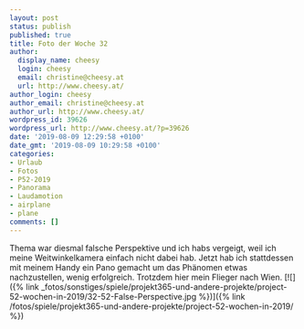 ```yaml
---
layout: post
status: publish
published: true
title: Foto der Woche 32
author:
  display_name: cheesy
  login: cheesy
  email: christine@cheesy.at
  url: http://www.cheesy.at/
author_login: cheesy
author_email: christine@cheesy.at
author_url: http://www.cheesy.at/
wordpress_id: 39626
wordpress_url: http://www.cheesy.at/?p=39626
date: '2019-08-09 12:29:58 +0100'
date_gmt: '2019-08-09 10:29:58 +0100'
categories:
- Urlaub
- Fotos
- P52-2019
- Panorama
- Laudamotion
- airplane
- plane
comments: []
---
```

Thema war diesmal falsche Perspektive und ich habs vergeigt, weil ich meine Weitwinkelkamera einfach nicht dabei hab. Jetzt hab ich stattdessen mit meinem Handy ein Pano gemacht um das Phänomen etwas nachzustellen, wenig erfolgreich. Trotzdem hier mein Flieger nach Wien.
[![]({% link _fotos/sonstiges/spiele/projekt365-und-andere-projekte/project-52-wochen-in-2019/32-52-False-Perspective.jpg %})]({% link /fotos/spiele/projekt365-und-andere-projekte/project-52-wochen-in-2019/ %})
